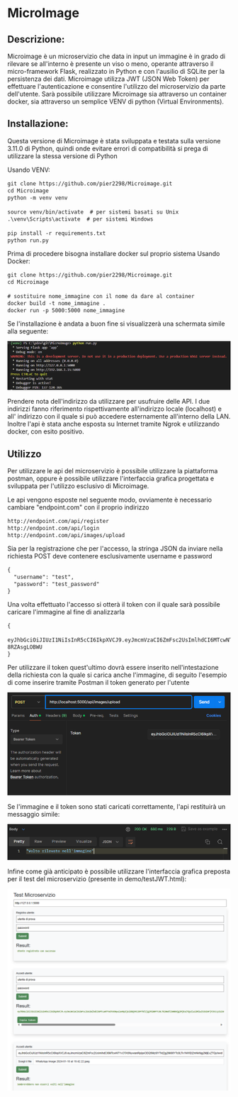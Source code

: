 # MicroImage

## Descrizione: 
Microimage è un microservizio che data in input un immagine è in grado di rilevare se all'interno è presente un viso o meno, operante attraverso il micro-framework Flask, realizzato in Python e con l'ausilio di SQLite per la persistenza dei dati.
Microimage utilizza JWT (JSON Web Token) per effettuare l'autenticazione e consentire l'utilizzo del microservizio da parte dell'utente.
Sarà possibile utilizzare Microimage sia attraverso un container docker, sia attraverso un semplice VENV di python (Virtual Environments).

## Installazione: 

Questa versione di Microimage è stata sviluppata e testata sulla versione 3.11.0 di Python, quindi onde evitare errori di compatibilità si prega di utilizzare la stessa versione di Python

Usando VENV:
```
git clone https://github.com/pier2298/Microimage.git
cd Microimage
python -m venv venv

source venv/bin/activate  # per sistemi basati su Unix
.\venv\Scripts\activate  # per sistemi Windows

pip install -r requirements.txt
python run.py
```

Prima di procedere bisogna installare docker sul proprio sistema
Usando Docker:
```
git clone https://github.com/pier2298/Microimage.git
cd Microimage

# sostituire nome_immagine con il nome da dare al container
docker build -t nome_immagine .   
docker run -p 5000:5000 nome_immagine
```

Se l'installazione è andata a buon fine si visualizzerà una schermata simile alla seguente:

![Installazione andata a buon fine](/demo/ok.png)

Prendere nota dell'indirizzo da utilizzare per usufruire delle API.
I due indirizzi fanno riferimento rispettivamente all'indirizzo locale (localhost) e all' indirizzo con il quale si può accedere esternamente all'interno della LAN. 
Inoltre l'api è stata anche esposta su Internet tramite Ngrok e utilizzando docker, con esito positivo.

## Utilizzo

Per utilizzare le api del microservizio è possibile utilizzare la piattaforma postman, oppure è possibile utilizzare l'interfaccia grafica progettata e sviluppata per l'utilizzo esclusivo di Microimage.

Le api vengono esposte nel seguente modo, ovviamente è necessario cambiare "endpoint.com" con il proprio indirizzo

```
http://endpoint.com/api/register
http://endpoint.com/api/login
http://endpoint.com/api/images/upload
```

Sia per la registrazione che per l'accesso, la stringa JSON da inviare nella richiesta POST deve contenere esclusivamente username e password
```
{
  "username": "test",
  "password": "test_password"
}
```
Una volta effettuato l'accesso si otterà il token con il quale sarà possibile caricare l'immagine al fine di analizzarla
```
{
  eyJhbGciOiJIUzI1NiIsInR5cCI6IkpXVCJ9.eyJmcmVzaCI6ZmFsc2UsImlhdCI6MTcwNTYxNDkxOCwianRpIjoiODQxOTNhNzEtYzY3NS00ZTM5LThlODEtMGE2NmRlZGNiMmJjIiwidHlwZSI6ImFjY2VzcyIsInN1YiI6InByb3ZhIiwibmJmIjoxNzA1NjE0OTE4LCJjc3JmIjoiYzE1NmQ4NWUtNTA2YS00NTc3LTgyZjctN2E1OGRhY2VhZDVlIiwiZXhwIjoxNzA1NjE1ODE4fQ.FuIJWqcMZI96f1l77h8hnFFtcUasEDF-8RZAsgLOBWU
}
```
Per utilizzare il token quest'ultimo dovrà essere inserito nell'intestazione della richiesta con la quale si carica anche l'immagine, di seguito l'esempio di come inserire tramite Postman il token generato per l'utente

![Token su Postman](/demo/token.png)

Se l'immagine e il token sono stati caricati correttamente, l'api restituirà un messaggio simile:

![Token su Postman](/demo/complete.png)

Infine come già anticipato è possibile utilizzare l'interfaccia grafica preposta per il test del microservizio (presente in demo/testJWT.html):

![Token su Postman](/demo/interface.png)
